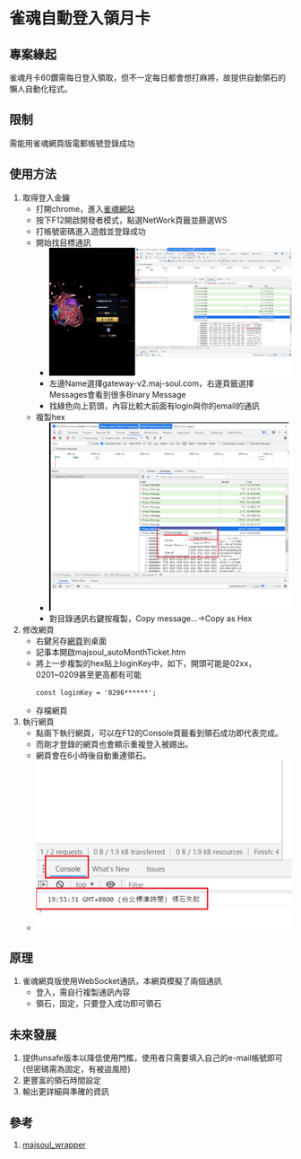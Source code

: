 # 雀魂自動登入領月卡
## 專案緣起
雀魂月卡60鑽需每日登入領取，但不一定每日都會想打麻將，故提供自動領石的懶人自動化程式。

## 限制
需能用雀魂網頁版電郵帳號登錄成功
## 使用方法
1. 取得登入金鑰
	- 打開chrome，進入[雀魂網站](https://game.maj-soul.com/1/)
	- 按下F12開啟開發者模式，點選NetWork頁籤並篩選WS
	- 打帳號密碼進入遊戲並登錄成功
	- 開始找目標通訊
		- ![](images/p1.png)
		- 左邊Name選擇gateway-v2.maj-soul.com，右邊頁籤選擇Messages會看到很多Binary Message
		- 找綠色向上箭頭，內容比較大前面有login與你的email的通訊
	- 複製hex
		- ![](images/p2.png)
		- 對目錄通訊右鍵按複製，Copy message...->Copy as Hex
2. 修改網頁
	- 右鍵另存[網頁](https://raw.githubusercontent.com/lag945/majsoul_autoMonthTicket/main/majsoul_autoMonthTicket.htm)到桌面
	- 記事本開啟majsoul_autoMonthTicket.htm
	- 將上一步複製的hex貼上loginKey中，如下，開頭可能是02xx，0201~0209甚至更高都有可能
		```
		const loginKey = '0206******';
		```
	- 存檔網頁
3. 執行網頁
	- 點兩下執行網頁，可以在F12的Console頁籤看到領石成功即代表完成。
	- 而剛才登錄的網頁也會顯示重複登入被踢出。
	- 網頁會在6小時後自動重連領石。
	- ![](images/p3.png)
## 原理
1. 雀魂網頁版使用WebSocket通訊，本網頁模擬了兩個通訊
	- 登入，需自行複製通訊內容
	- 領石，固定，只要登入成功即可領石

## 未來發展
1. 提供unsafe版本以降低使用門檻，使用者只需要填入自己的e-mail帳號即可(但密碼需為固定，有被盜風險)
2. 更豐富的領石時間設定
3. 輸出更詳細與準確的資訊

## 參考
1. [majsoul_wrapper](https://github.com/747929791/majsoul_wrapper)
